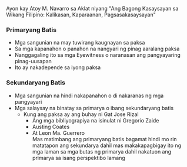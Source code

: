 Ayon kay Atoy M. Navarro sa Aklat niyang "Ang Bagong Kasaysayan sa Wikang Filipino: Kalikasan, Kaparaanan, Pagsasakasaysayan"

### **Primaryang Batis**
-   Mga sangunian na may tuwirang kaugnayan sa paksa
-   Sa mga kapanahon o panahon na nangyari ng pinag aaralang paksa
-   Nanggagaling ito sa mga Eyewitness o naranasan ang pangyayaring pinag-uusapan
-   Ito ay nakadepende sa iyong paksa


### **Sekundaryang Batis**
-   Mga sangunian na hindi nakapanahon o di nakaranas ng mga pangyayari
-   Mga salaysay na binatay sa primarya o ibang sekundaryang batis
	-   Kung ang paksa ay ang buhay ni Gat Jose Rizal
		-   Ang mga bibliyograpiya na isinulat ni Gregorio Zaide
		-   Austing Coates
		-   At Leon Ma. Guerrero  
			Mas matimbang ang primaryang batis bagamat hindi mo rin matatapon ang sekundarya dahil mas makakapagbigay ito ng mga laman sa mga butas ng primarya dahil nakatuon ang primarya sa isang perspektibo lamang